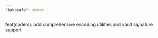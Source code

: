```yaml
---
"bakosafe": minor
---
```


feat(coders): add comprehensive encoding utilities and vault signature support
